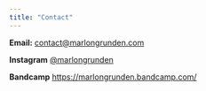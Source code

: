 ```yaml
---
title: "Contact"
---
```


**Email:** contact@marlongrunden.com

**Instagram** [@marlongrunden](https://www.instagram.com/marlongrunden/?hl=en)

**Bandcamp** https://marlongrunden.bandcamp.com/
